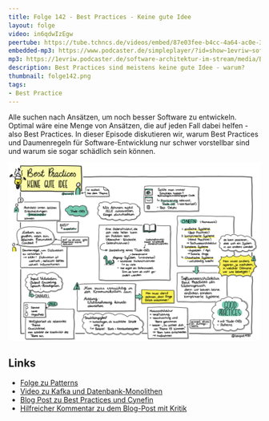 ```yaml
---
title: Folge 142 - Best Practices - Keine gute Idee
layout: folge
video: in6qdwIzEgw
peertube: https://tube.tchncs.de/videos/embed/87e03fee-b4cc-4a64-ac0e-37bfe6e581f6
embedded-mp3: https://www.podcaster.de/simpleplayer/?id=show~1evriw~software-architektur-im-stream~pod-9b1695b56a7132092f25f6358c&v=1668171886
mp3: https://1evriw.podcaster.de/software-architektur-im-stream/media/Best_Practices_Keine_gute_Idee.mp3
description: Best Practices sind meistens keine gute Idee - warum?
thumbnail: folge142.png
tags:
- Best Practice
---
```


Alle suchen nach Ansätzen, um noch besser Software zu
entwickeln. Optimal wäre eine Menge von Ansätzen, die auf jeden Fall
dabei helfen - also Best Practices. In dieser Episode diskutieren wir,
warum Best Practices und Daumenregeln für Software-Entwicklung nur
schwer vorstellbar sind und warum sie sogar schädlich sein können.

![Sketchnotes](/sketchnotes/folge142.png)

## Links

* [Folge zu Patterns](https://software-architektur.tv/2020/12/18/folge033.html)
* [Video zu Kafka und Datenbank-Monolithen](https://www.youtube.com/watch?v=RCHZ6oCNZvU)
* [Blog Post zu Best Practices und Cynefin](https://www.heise.de/blog/Die-einzige-Best-Practice-Keine-Best-Practice-nutzen-4872398.html)
* [Hilfreicher Kommentar zu dem Blog-Post mit Kritik](https://www.heise.de/forum/heise-Developer/Kommentare/Die-einzige-Best-Practice-Keine-Best-Practice-nutzen/Re-Oh-je-Da-hat-jemand-Cynefin-falsch-interpretiert/posting-37260941/show/)
